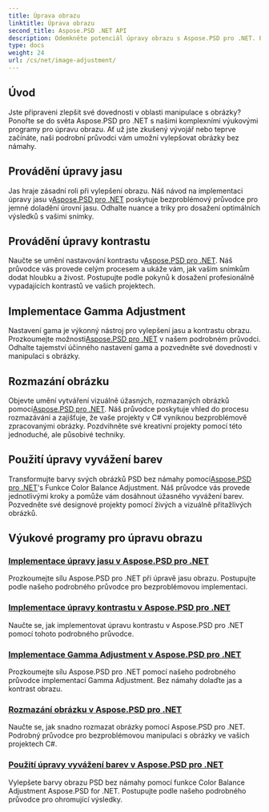 ```yaml
---
title: Úprava obrazu
linktitle: Úprava obrazu
second_title: Aspose.PSD .NET API
description: Odemkněte potenciál úpravy obrazu s Aspose.PSD pro .NET. Prozkoumejte výukové programy o jasu, kontrastu a vyvážení barev, abyste zvládli manipulaci s obrázky.
type: docs
weight: 24
url: /cs/net/image-adjustment/
---
```

## Úvod

Jste připraveni zlepšit své dovednosti v oblasti manipulace s obrázky? Ponořte se do světa Aspose.PSD pro .NET s našimi komplexními výukovými programy pro úpravu obrazu. Ať už jste zkušený vývojář nebo teprve začínáte, naši podrobní průvodci vám umožní vylepšovat obrázky bez námahy.

## Provádění úpravy jasu

 Jas hraje zásadní roli při vylepšení obrazu. Náš návod na implementaci úpravy jasu v[Aspose.PSD pro .NET](./brightness-adjustment/) poskytuje bezproblémový průvodce pro jemné doladění úrovní jasu. Odhalte nuance a triky pro dosažení optimálních výsledků s vašimi snímky.

## Provádění úpravy kontrastu

 Naučte se umění nastavování kontrastu v[Aspose.PSD pro .NET](./contrast-adjustment/). Náš průvodce vás provede celým procesem a ukáže vám, jak vašim snímkům dodat hloubku a živost. Postupujte podle pokynů k dosažení profesionálně vypadajících kontrastů ve vašich projektech.

## Implementace Gamma Adjustment

Nastavení gama je výkonný nástroj pro vylepšení jasu a kontrastu obrazu. Prozkoumejte možnosti[Aspose.PSD pro .NET](./gamma-adjustment/) v našem podrobném průvodci. Odhalte tajemství účinného nastavení gama a pozvedněte své dovednosti v manipulaci s obrázky.

## Rozmazání obrázku

 Objevte umění vytváření vizuálně úžasných, rozmazaných obrázků pomocí[Aspose.PSD pro .NET](./blur-image/). Náš průvodce poskytuje vhled do procesu rozmazávání a zajišťuje, že vaše projekty v C# vyniknou bezproblémově zpracovanými obrázky. Pozdvihněte své kreativní projekty pomocí této jednoduché, ale působivé techniky.

## Použití úpravy vyvážení barev

 Transformujte barvy svých obrázků PSD bez námahy pomocí[Aspose.PSD pro .NET](./color-balance-adjustment/)'s Funkce Color Balance Adjustment. Náš průvodce vás provede jednotlivými kroky a pomůže vám dosáhnout úžasného vyvážení barev. Pozvedněte své designové projekty pomocí živých a vizuálně přitažlivých obrázků.

## Výukové programy pro úpravu obrazu
### [Implementace úpravy jasu v Aspose.PSD pro .NET](./brightness-adjustment/)
Prozkoumejte sílu Aspose.PSD pro .NET při úpravě jasu obrazu. Postupujte podle našeho podrobného průvodce pro bezproblémovou implementaci.
### [Implementace úpravy kontrastu v Aspose.PSD pro .NET](./contrast-adjustment/)
Naučte se, jak implementovat úpravu kontrastu v Aspose.PSD pro .NET pomocí tohoto podrobného průvodce.
### [Implementace Gamma Adjustment v Aspose.PSD pro .NET](./gamma-adjustment/)
Prozkoumejte sílu Aspose.PSD pro .NET pomocí našeho podrobného průvodce implementací Gamma Adjustment. Bez námahy dolaďte jas a kontrast obrazu.
### [Rozmazání obrázku v Aspose.PSD pro .NET](./blur-image/)
Naučte se, jak snadno rozmazat obrázky pomocí Aspose.PSD pro .NET. Podrobný průvodce pro bezproblémovou manipulaci s obrázky ve vašich projektech C#.
### [Použití úpravy vyvážení barev v Aspose.PSD pro .NET](./color-balance-adjustment/)
Vylepšete barvy obrazu PSD bez námahy pomocí funkce Color Balance Adjustment Aspose.PSD for .NET. Postupujte podle našeho podrobného průvodce pro ohromující výsledky.